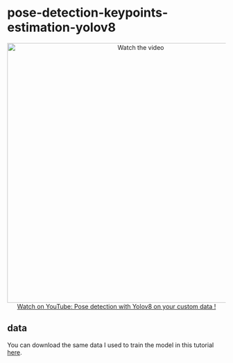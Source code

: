 # pose-detection-keypoints-estimation-yolov8

<p align="center">
<a href="https://www.youtube.com/watch?v=gA5N54IO1ko">
    <img width="600" src="https://utils-computervisiondeveloper.s3.amazonaws.com/thumbnails/with_play_button/pose_detection_yolov8.jpg" alt="Watch the video">
    </br>Watch on YouTube: Pose detection with Yolov8 on your custom data !
</a>
</p>

## data

You can download the same data I used to train the model in this tutorial [here](https://drive.google.com/file/d/15FkeG4GzJGfwYWBIAaDh5FSapzCN5BaC/view?usp=sharing).
